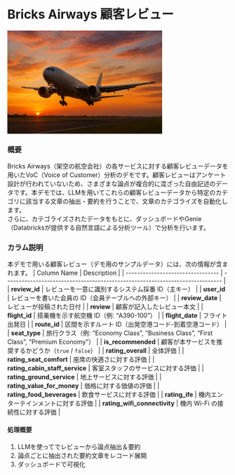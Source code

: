 # Bricks Airways 顧客レビュー
<div style="display: flex; justify-content: space-between;">
  <img src='https://github.com/komae5519pv/komae_dbdemos/blob/main/airline_voc_analysis_20250909/_imgs_tutorial/aircraft_taking_off.png?raw=true' width='70%'/>
</div>

### 概要
Bricks Airways（架空の航空会社）の各サービスに対する顧客レビューデータを用いたVoC（Voice of Customer）分析のデモです。顧客レビューはアンケート設計が行われていないため、さまざまな論点が複合的に混ざった自由記述のデータです。本デモでは、LLMを用いてこれらの顧客レビューデータから特定のカテゴリに該当する文章の抽出・要約を行うことで、文章のカテゴライズを自動化します。  
さらに、カテゴライズされたデータをもとに、ダッシュボードやGenie（Databricksが提供する自然言語による分析ツール）で分析を行います。

### カラム説明
本デモで用いる顧客レビュー（デモ用のサンプルデータ）には、次の情報が含まれます。
| Column Name                       | Description                                                                   |
| --------------------------------- | ----------------------------------------------------------------------------- |
| **review\_id**                    | レビューを一意に識別するシステム採番 ID（主キー）                                                    |
| **user\_id**                      | レビューを書いた会員の ID（会員テーブルへの外部キー）                                                  |
| **review\_date**                  | レビューが投稿された日付                                                                  |
| **review**                        | 顧客が記入したレビュー本文                                                                 |
| **flight\_id**                    | 搭乗機を示す航空機 ID（例: “A390-100”）                                                   |
| **flight\_date**                  | フライト出発日                                                                       |
| **route\_id**                     | 区間を示すルート ID（出発空港コード-到着空港コード）                                                  |
| **seat\_type**                    | 旅行クラス（例: “Economy Class”, “Business Class”, “First Class”, “Premium Economy”） |
| **is\_recommended**               | 顧客が本サービスを推奨するかどうか（`true` / `false`）                                           |
| **rating\_overall**               | 全体評価                                                                          |
| **rating\_seat\_comfort**         | 座席の快適さに対する評価                                                                  |
| **rating\_cabin\_staff\_service** | 客室スタッフのサービスに対する評価                                                             |
| **rating\_ground\_service**       | 地上サービスに対する評価                                                                  |
| **rating\_value\_for\_money**     | 価格に対する価値の評価                                                                   |
| **rating\_food\_beverages**       | 飲食サービスに対する評価                                                                  |
| **rating\_ife**                   | 機内エンターテインメントに対する評価                                                            |
| **rating\_wifi\_connectivity**    | 機内 Wi-Fi の接続性に対する評価                                                           |


#### 処理概要
1. LLMを使ってでレビューから論点抽出＆要約
1. 論点ごとに抽出された要約文章をレコード展開
1. ダッシュボードで可視化